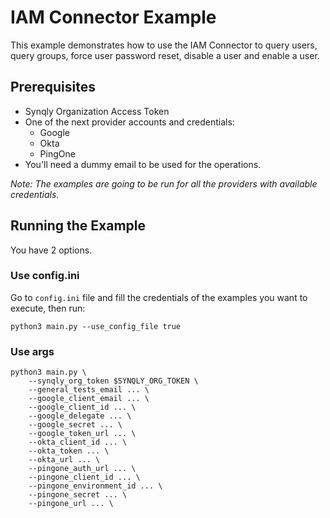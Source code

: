 # IAM Connector Example

This example demonstrates how to use the IAM Connector to query users, query groups, force user password reset, disable a user and enable a user.

## Prerequisites

- Synqly Organization Access Token
- One of the next provider accounts and credentials:
    - Google
    - Okta
    - PingOne
- You'll need a dummy email to be used for the operations. 

_Note: The examples are going to be run for all the providers with available credentials._

## Running the Example
You have 2 options.

### Use config.ini
Go to `config.ini` file and fill the credentials of the examples you want to execute, then run:
```
python3 main.py --use_config_file true
```

### Use args
```
python3 main.py \
    --synqly_org_token $SYNQLY_ORG_TOKEN \
    --general_tests_email ... \
    --google_client_email ... \
    --google_client_id ... \
    --google_delegate ... \
    --google_secret ... \
    --google_token_url ... \
    --okta_client_id ... \
    --okta_token ... \
    --okta_url ... \
    --pingone_auth_url ... \
    --pingone_client_id ... \
    --pingone_environment_id ... \
    --pingone_secret ... \
    --pingone_url ... \
```
